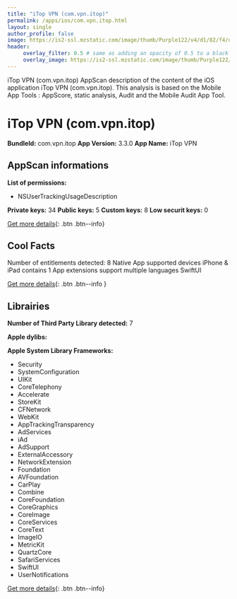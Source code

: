 ```yaml
---
title: "iTop VPN (com.vpn.itop)"
permalink: /apps/ios/com.vpn.itop.html
layout: single
author_profile: false
image: https://is2-ssl.mzstatic.com/image/thumb/Purple122/v4/d1/82/f4/d182f472-2dfa-3c19-6df3-1724b7816274/AppIcon-0-0-1x_U007emarketing-0-0-0-7-0-0-sRGB-0-0-0-GLES2_U002c0-512MB-85-220-0-0.png/512x512bb.jpg
header: 
     overlay_filter: 0.5 # same as adding an opacity of 0.5 to a black background
     overlay_image: https://is2-ssl.mzstatic.com/image/thumb/Purple122/v4/d1/82/f4/d182f472-2dfa-3c19-6df3-1724b7816274/AppIcon-0-0-1x_U007emarketing-0-0-0-7-0-0-sRGB-0-0-0-GLES2_U002c0-512MB-85-220-0-0.png/512x512bb.jpg
---
```

iTop VPN (com.vpn.itop) AppScan description of the content of the iOS application iTop VPN (com.vpn.itop). This analysis is based on the Mobile App Tools : AppScore, static analysis, Audit and the Mobile Audit App Tool.

# iTop VPN (com.vpn.itop)

**BundleId:** com.vpn.itop
**App Version:** 3.3.0
**App Name:** iTop VPN


## AppScan informations 

**List of permissions:** 
- NSUserTrackingUsageDescription
  
  
**Private keys:** 34
**Public keys:** 5
**Custom keys:** 8
**Low securit keys:** 0
  
[Get more details](/pricing.html){: .btn .btn--info}

## Cool Facts

Number of entitlements detected: 8
Native App
supported devices iPhone & iPad
contains 1 App extensions
support multiple languages
SwiftUI
  
[Get more details](/pricing.html){: .btn .btn--info }

## Librairies 
**Number of Third Party Library detected:** 7


**Apple dylibs:**


**Apple System Library Frameworks:**
- Security
- SystemConfiguration
- UIKit
- CoreTelephony
- Accelerate
- StoreKit
- CFNetwork
- WebKit
- AppTrackingTransparency
- AdServices
- iAd
- AdSupport
- ExternalAccessory
- NetworkExtension
- Foundation
- AVFoundation
- CarPlay
- Combine
- CoreFoundation
- CoreGraphics
- CoreImage
- CoreServices
- CoreText
- ImageIO
- MetricKit
- QuartzCore
- SafariServices
- SwiftUI
- UserNotifications


  
[Get more details](/pricing.html){: .btn .btn--info}

